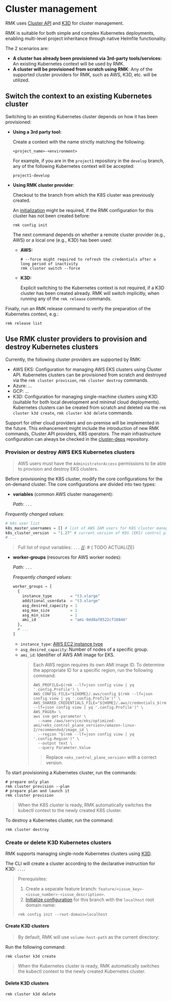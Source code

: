 # Cluster management

RMK uses [Cluster API](https://cluster-api.sigs.k8s.io/introduction) and [K3D](https://k3d.io) for cluster management.

RMK is suitable for both simple and complex Kubernetes deployments, enabling multi-level project inheritance through native Helmfile functionality.

The 2 scenarios are:

- **A cluster has already been provisioned via 3rd-party tools/services:** An existing Kubernetes context will be used by RMK.
- **A cluster will be provisioned from scratch using RMK**: Any of the supported cluster providers for RMK, such as AWS, K3D, etc. will be utilized.

## Switch the context to an existing Kubernetes cluster

Switching to an existing Kubernetes cluster depends on how it has been provisioned:

* **Using a 3rd party tool:**
  
  Create a context with the name strictly matching the following:
  
  ```
  <project_name>-<environment>
  ```
  
  For example, if you are in the `project1` repository in the `develop` branch, any of the following Kubernetes context will be accepted:
  
  ```
  project1-develop
  ```
  
* **Using RMK cluster provider**:

  Checkout to the branch from which the K8S cluster was previously created. 

  An [initialization](../configuration-management/configuration-management.md#initialization-of-rmk-configuration) might be required,
  if the RMK configuration for this cluster has not been created before:
  
  ```shell
  rmk config init
  ```
   
  The next command depends on whether a remote cluster provider (e.g., AWS) or a local one (e.g., K3D) has been used:

  * **AWS:**

    ```shell
    # --force might required to refresh the credentials after a long period of inactivity
    rmk cluster switch --force
    ```
  
  * **K3D:**

    Explicit switching to the Kubernetes context is not required, if a K3D cluster has been created already. 
    RMK will switch implicitly, when running any of the `rmk release` commands.
  
Finally, run an RMK release command to verify the preparation of the Kubernetes context, e.g.:

```shell
rmk release list
```

## Use RMK cluster providers to provision and destroy Kubernetes clusters

Currently, the following cluster providers are supported by RMK:

- AWS EKS: Configuration for managing AWS EKS
  clusters using Cluster API. Kubernetes clusters can be provisioned from scratch and destroyed 
  via the `rmk cluster provision`, `rmk cluster destroy` commands.
- Azure: ...
- GCP: ...
- K3D: Configuration for managing
  single-machine clusters using K3D (suitable for both local development and minimal cloud deployments). 
  Kubernetes clusters can be created from scratch and deleted via the `rmk cluster k3d create`, `rmk cluster k3d delete` commands.

Support for other cloud providers and on-premise will be implemented in the future.
This enhancement might include the introduction of new RMK commands, Cluster API providers, K8S operators.
The main infrastructure configuration can always be checked in the [cluster-deps](https://github.com/edenlabllc/cluster-deps.bootstrap.infra) repository. 

### Provision or destroy AWS EKS Kubernetes clusters

> AWS users must have the `AdministratorAccess` permissions to be able to provision and destroy EKS clusters.

Before provisioning the K8S cluster, modify the core configurations for the on-demand cluster. 
The core configurations are divided into two types:

- **variables** (common AWS cluster management):

  _Path:_ `...`  

[//]: # (  TODO ACTUALIZE)

  _Frequently changed values:_

  ```terraform
  # k8s user list
  k8s_master_usernames = [] # list of AWS IAM users for K8S cluster management
  k8s_cluster_version  = "1.27" # current version of K8S (EKS) control plane
  # ...
  ```

  > Full list of input variables: `...`
  [//]: # (  TODO ACTUALIZE)

- **worker-groups** (resources for AWS worker nodes):

  _Path:_ `...`

  [//]: # (  TODO ACTUALIZE)

  _Frequently changed values:_

  ```terraform
  worker_groups = [
    {
      instance_type        = "t3.xlarge"
      additional_userdata  = "t3.xlarge"
      asg_desired_capacity = 1
      asg_max_size         = 1
      asg_min_size         = 1
      ami_id               = "ami-0dd8af8522cf16846"
    },
    # ...
  ]
  ```
  
  - `instance_type`: [AWS EC2 instance type](https://aws.amazon.com/ec2/instance-types)
  - `asg_desired_capacity`: Number of nodes of a specific group.
  - `ami_id`: Identifier of AWS AMI image for EKS.
    > Each AWS region requires its own AMI image ID. To determine the appropriate ID for a specific region, run the following command:
    > 
    > ```shell
    > AWS_PROFILE=$(rmk --lf=json config view | yq '.config.Profile') \
    > AWS_CONFIG_FILE="${HOME}/.aws/config_$(rmk --lf=json config view | yq '.config.Profile')" \
    > AWS_SHARED_CREDENTIALS_FILE="${HOME}/.aws/credentials_$(rmk --lf=json config view | yq '.config.Profile')" \
    > AWS_PAGER= \
    > aws ssm get-parameter \
    >   --name /aws/service/eks/optimized-ami/<eks_control_plane_version>/amazon-linux-2/recommended/image_id \
    >   --region "$(rmk --lf=json config view | yq '.config.Region')" \
    >   --output text \
    >   --query Parameter.Value
    > ```
    > > Replace `<eks_control_plane_version>` with a correct version.

To start provisioning a Kubernetes cluster, run the commands:

```shell
# prepare only plan
rmk cluster provision --plan
# prepare plan and launch it
rmk cluster provision
```

> When the K8S cluster is ready, RMK automatically switches the kubectl context to the newly created K8S cluster.

To destroy a Kubernetes cluster, run the command:

```shell
rmk cluster destroy
```

### Create or delete K3D Kubernetes clusters

RMK supports managing single-node Kubernetes clusters using [K3D](https://k3d.io).

The CLI will create a cluster according to the declarative instruction for K3D: 
`...`.

[//]: # (  TODO ACTUALIZE)

> Prerequisites:
> 
> 1. Create a separate feature branch: `feature/<issue_key>-<issue_number>-<issue_description>`.
> 2. [Initialize configuration](../configuration-management/configuration-management.md#initialization-of-rmk-configuration) for this branch with the `localhost` root domain name:
> 
> ```shell
> rmk config init --root-domain=localhost
> ```

#### Create K3D clusters

> By default, RMK will use `volume-host-path` as the current directory:

Run the following command:

```shell
rmk cluster k3d create
```

> When the Kubernetes cluster is ready, RMK automatically switches the kubectl context to the newly created Kubernetes cluster.

#### Delete K3D clusters

```shell
rmk cluster k3d delete
```
